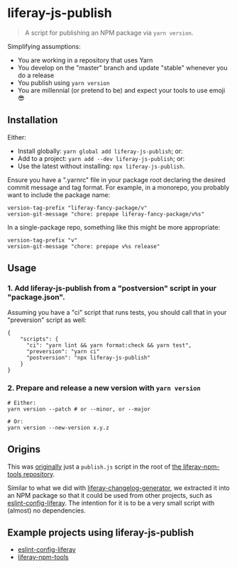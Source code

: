 # liferay-js-publish

> A script for publishing an NPM package via `yarn version`.

Simplifying assumptions:

-   You are working in a repository that uses Yarn
-   You develop on the "master" branch and update "stable" whenever you do a release
-   You publish using `yarn version`
-   You are millennial (or pretend to be) and expect your tools to use emoji 😎

## Installation

Either:

-   Install globally: `yarn global add liferay-js-publish`; or:
-   Add to a project: `yarn add --dev liferay-js-publish`; or:
-   Use the latest without installing: `npx liferay-js-publish`.

Ensure you have a ".yarnrc" file in your package root declaring the desired commit message and tag format. For example, in a monorepo, you probably want to include the package name:

```
version-tag-prefix "liferay-fancy-package/v"
version-git-message "chore: prepape liferay-fancy-package/v%s"
```

In a single-package repo, something like this might be more appropriate:

```
version-tag-prefix "v"
version-git-message "chore: prepape v%s release"
```

## Usage

### 1. Add liferay-js-publish from a "postversion" script in your "package.json".

Assuming you have a "ci" script that runs tests, you should call that in your "preversion" script as well:

```
{
    "scripts": {
      "ci": "yarn lint && yarn format:check && yarn test",
      "preversion": "yarn ci"
      "postversion": "npx liferay-js-publish"
    }
}
```

### 2. Prepare and release a new version with `yarn version`

```
# Either:
yarn version --patch # or --minor, or --major

# Or:
yarn version --new-version x.y.z
```

## Origins

This was [originally](https://github.com/liferay/liferay-npm-tools/commit/ce2db371cce6fb2fbfbe7795dfe8807cd682e959#diff-d5ba1d0718faa51781762ae13a1c1a4a) just a `publish.js` script in the root of [the liferay-npm-tools repository](https://github.com/liferay/liferay-npm-tools).

Similar to what we did with [liferay-changelog-generator](https://github.com/liferay/liferay-npm-tools/tree/master/packages/liferay-changelog-generator), we extracted it into an NPM package so that it could be used from other projects, such as [eslint-config-liferay](https://github.com/liferay/eslint-config-liferay). The intention for it is to be a very small script with (almost) no dependencies.

## Example projects using liferay-js-publish

-   [eslint-config-liferay](https://github.com/liferay/eslint-config-liferay)
-   [liferay-npm-tools](https://github.com/liferay/liferay-npm-tools)

